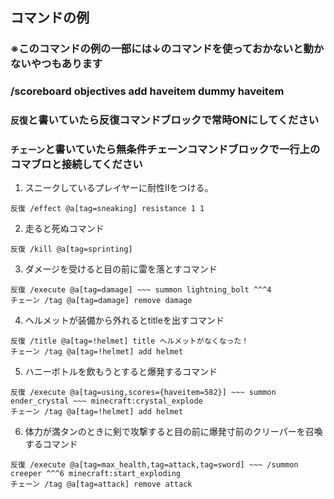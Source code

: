 ## コマンドの例
### ※このコマンドの例の一部には↓のコマンドを使っておかないと動かないやつもあります
### /scoreboard objectives add haveitem dummy haveitem
### `反復`と書いていたら反復コマンドブロックで常時ONにしてください  
### `チェーン`と書いていたら無条件チェーンコマンドブロックで一行上のコマブロと接続してください  
  
  
1. スニークしているプレイヤーに耐性Ⅱをつける。  
```
反復 /effect @a[tag=sneaking] resistance 1 1
```
  
2. 走ると死ぬコマンド  
```
反復 /kill @a[tag=sprinting]  
```
  
3. ダメージを受けると目の前に雷を落とすコマンド  
```
反復 /execute @a[tag=damage] ~~~ summon lightning_bolt ^^^4  
チェーン /tag @a[tag=damage] remove damage  
```
  
4. ヘルメットが装備から外れるとtitleを出すコマンド  
```
反復 /title @a[tag=!helmet] title ヘルメットがなくなった！  
チェーン /tag @a[tag=!helmet] add helmet  
```
  
5. ハニーボトルを飲もうとすると爆発するコマンド  
```
反復 /execute @a[tag=using,scores={haveitem=582}] ~~~ summon ender_crystal ~~~ minecraft:crystal_explode  
チェーン /tag @a[tag=!helmet] add helmet  
```  
  
6. 体力が満タンのときに剣で攻撃すると目の前に爆発寸前のクリーパーを召喚するコマンド  
```
反復 /execute @a[tag=max_health,tag=attack,tag=sword] ~~~ /summon creeper ^^^6 minecraft:start_exploding  
チェーン /tag @a[tag=attack] remove attack  
```  
